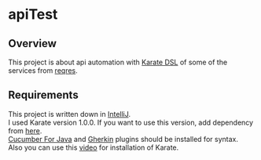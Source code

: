 # apiTest

## Overview

This project is about api automation with [Karate DSL](https://github.com/karatelabs/karate) of some of the services from [reqres](https://reqres.in/).<br/>

## Requirements

This project is written down in [IntelliJ](https://www.jetbrains.com/idea/).<br/>
I used Karate version 1.0.0. If you want to use this version, add dependency from [here](https://mvnrepository.com/artifact/com.intuit.karate/karate-junit5/1.0.0).<br/>
[Cucumber For Java](https://plugins.jetbrains.com/plugin/7212-cucumber-for-java/versions) and [Gherkin](https://plugins.jetbrains.com/plugin/9164-gherkin) plugins should be installed for syntax.<br/>
Also you can use this [video](https://www.youtube.com/watch?v=-KOJ12Dbxrk) for installation of Karate.<br/>
